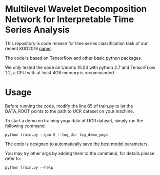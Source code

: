 Multilevel Wavelet Decomposition Network for Interpretable Time Series Analysis
============================
This repository is code release for time series classification task of our recent KDD2018 [paper](https://arxiv.org/pdf/1806.08946.pdf).

The code is based on Tensorflow and other basic python packages.

We only tested the code on Ubuntu 16.04 with python 2.7 and TensorFLow 1.2, a GPU with at least 4GB memory is recommanded.

# Usage

Before running the code, modify the line 65 of train.py to let the DATA_ROOT points to the path to UCR dataset on your machine.

To start a demo on training yoga data of UCR dataset, simply run the following command:
```
python train.py --gpu 0 --log_dir log_demo_yoga
```
The code is designed to automatically save the best model parameters.

You may try other args by adding them to the command, for details please refer to:
```
python train.py --help
```
